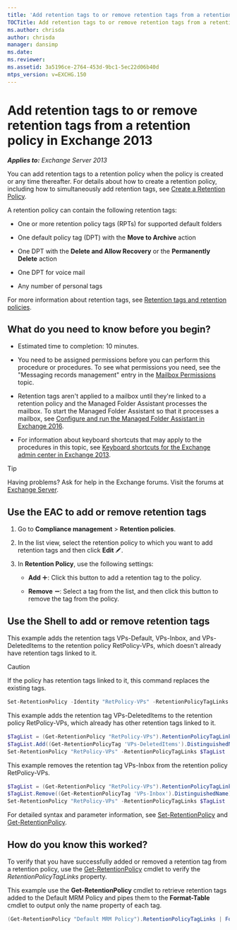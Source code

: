 ```yaml
---
title: 'Add retention tags to or remove retention tags from a retention policy: Exchange 2013 Help'
TOCTitle: Add retention tags to or remove retention tags from a retention policy
ms.author: chrisda
author: chrisda
manager: dansimp
ms.date: 
ms.reviewer: 
ms.assetid: 3a5196ce-2764-453d-9bc1-5ec22d06b40d
mtps_version: v=EXCHG.150
---
```


# Add retention tags to or remove retention tags from a retention policy in Exchange 2013

_**Applies to:** Exchange Server 2013_

You can add retention tags to a retention policy when the policy is created or any time thereafter. For details about how to create a retention policy, including how to simultaneously add retention tags, see [Create a Retention Policy](create-a-retention-policy-exchange-2013-help.md).

A retention policy can contain the following retention tags:

- One or more retention policy tags (RPTs) for supported default folders

- One default policy tag (DPT) with the **Move to Archive** action

- One DPT with the **Delete and Allow Recovery** or the **Permanently Delete** action

- One DPT for voice mail

- Any number of personal tags

For more information about retention tags, see [Retention tags and retention policies](retention-tags-and-policies-exchange-2013-help.md).

## What do you need to know before you begin?

- Estimated time to completion: 10 minutes.

- You need to be assigned permissions before you can perform this procedure or procedures. To see what permissions you need, see the "Messaging records management" entry in the [Mailbox Permissions](http://technet.microsoft.com/library/5b690bcb-c6df-4511-90e1-08ca91f43b37.aspx) topic.

- Retention tags aren't applied to a mailbox until they're linked to a retention policy and the Managed Folder Assistant processes the mailbox. To start the Managed Folder Assistant so that it processes a mailbox, see [Configure and run the Managed Folder Assistant in Exchange 2016](http://technet.microsoft.com/library/9fcfb9b6-bd24-4218-a163-bc599cd5476a.aspx).

- For information about keyboard shortcuts that may apply to the procedures in this topic, see [Keyboard shortcuts for the Exchange admin center in Exchange 2013](keyboard-shortcuts-in-the-exchange-admin-center-2013-help.md).

> [!TIP]
> Having problems? Ask for help in the Exchange forums. Visit the forums at [Exchange Server](https://go.microsoft.com/fwlink/p/?linkId=60612).

## Use the EAC to add or remove retention tags

1. Go to **Compliance management** \> **Retention policies**.

2. In the list view, select the retention policy to which you want to add retention tags and then click **Edit** ![Edit icon](images/ITPro_EAC_EditIcon.gif).

3. In **Retention Policy**, use the following settings:

   - **Add** ![Add Icon](images/ITPro_EAC_AddIcon.gif): Click this button to add a retention tag to the policy.

   - **Remove** ![Remove icon](images/ITPro_EAC_RemoveIcon.gif): Select a tag from the list, and then click this button to remove the tag from the policy.

## Use the Shell to add or remove retention tags

This example adds the retention tags VPs-Default, VPs-Inbox, and VPs-DeletedItems to the retention policy RetPolicy-VPs, which doesn't already have retention tags linked to it.

> [!CAUTION]
> If the policy has retention tags linked to it, this command replaces the existing tags.

```powershell
Set-RetentionPolicy -Identity "RetPolicy-VPs" -RetentionPolicyTagLinks "VPs-Default","VPs-Inbox","VPs-DeletedItems"
```

This example adds the retention tag VPs-DeletedItems to the retention policy RetPolicy-VPs, which already has other retention tags linked to it.

```powershell
$TagList = (Get-RetentionPolicy "RetPolicy-VPs").RetentionPolicyTagLinks
$TagList.Add((Get-RetentionPolicyTag 'VPs-DeletedItems').DistinguishedName)
Set-RetentionPolicy "RetPolicy-VPs" -RetentionPolicyTagLinks $TagList
```

This example removes the retention tag VPs-Inbox from the retention policy RetPolicy-VPs.

```powershell
$TagList = (Get-RetentionPolicy "RetPolicy-VPs").RetentionPolicyTagLinks
$TagList.Remove((Get-RetentionPolicyTag 'VPs-Inbox').DistinguishedName)
Set-RetentionPolicy "RetPolicy-VPs" -RetentionPolicyTagLinks $TagList
```

For detailed syntax and parameter information, see [Set-RetentionPolicy](http://technet.microsoft.com/library/34fbc099-4f41-4f57-867c-ad1e08513c51.aspx) and [Get-RetentionPolicy](http://technet.microsoft.com/library/7a05203e-894b-4109-9647-ca7afc44a08f.aspx).

## How do you know this worked?

To verify that you have successfully added or removed a retention tag from a retention policy, use the [Get-RetentionPolicy](http://technet.microsoft.com/library/7a05203e-894b-4109-9647-ca7afc44a08f.aspx) cmdlet to verify the _RetentionPolicyTagLinks_ property.

This example use the **Get-RetentionPolicy** cmdlet to retrieve retention tags added to the Default MRM Policy and pipes them to the **Format-Table** cmdlet to output only the name property of each tag.

```powershell
(Get-RetentionPolicy "Default MRM Policy").RetentionPolicyTagLinks | Format-Table name
```
